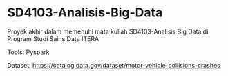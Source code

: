 # SD4103-Analisis-Big-Data
Proyek akhir dalam memenuhi mata kuliah SD4103-Analisis Big Data di Program Studi Sains Data ITERA

Tools: Pyspark

Dataset: https://catalog.data.gov/dataset/motor-vehicle-collisions-crashes
